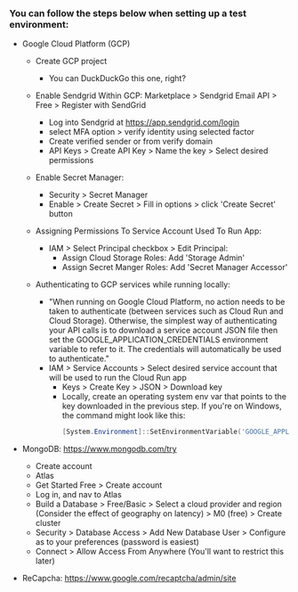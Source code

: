 ### You can follow the steps below when setting up a test environment:

- Google Cloud Platform (GCP)
	- Create GCP project
		- You can DuckDuckGo this one, right?
	
	- Enable Sendgrid Within GCP: Marketplace > Sendgrid Email API > Free > Register with SendGrid
		- Log into Sendgrid at https://app.sendgrid.com/login
		- select MFA option > verify identity using selected factor
		- Create verified sender or from verify domain
		- API Keys > Create API Key > Name the key > Select desired permissions
	
	- Enable Secret Manager:
		- Security > Secret Manager
		- Enable > Create Secret > Fill in options > click 'Create Secret' button
		
	- Assigning Permissions To Service Account Used To Run App:
		- IAM > Select Principal checkbox > Edit Principal:
			- Assign Cloud Storage Roles: Add 'Storage Admin'
			- Assign Secret Manger Roles: Add 'Secret Manager Accessor'
	
	- Authenticating to GCP services while running locally:
		- "When running on Google Cloud Platform, no action needs to be taken to authenticate (between services such as Cloud Run and Cloud Storage). Otherwise, the simplest way of authenticating your API calls is to download a service account JSON file then set the GOOGLE_APPLICATION_CREDENTIALS environment variable to refer to it. The credentials will automatically be used to authenticate."
		- IAM > Service Accounts > Select desired service account that will be used to run the Cloud Run app
			- Keys > Create Key > JSON > Download key
			- Locally, create an operating system env var that points to the key downloaded in the previous step. If you're on Windows, the command might look like this:
				``` powershell
				[System.Environment]::SetEnvironmentVariable('GOOGLE_APPLICATION_CREDENTIALS','<Drive>:\<Path>\<To>\<ServiceAccountKey>\<KEY_FILE_NAME>.json', [System.EnvironmentVariableTarget]::User)
				```
			


- MongoDB: https://www.mongodb.com/try 
	- Create account 
	- Atlas 
	- Get Started Free > Create account
	- Log in, and nav to Atlas
	- Build a Database > Free/Basic > Select a cloud provider and region (Consider the effect of geography on latency) > M0 (free) > Create cluster
	- Security > Database Access > Add New Database User > Configure as to your preferences (password is easiest)
	- Connect > Allow Access From Anywhere (You'll want to restrict this later)

- ReCapcha: https://www.google.com/recaptcha/admin/site
	 
	